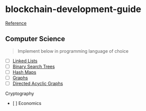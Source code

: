 # blockchain-development-guide

[Reference](https://medium.com/free-code-camp/the-authoritative-guide-to-blockchain-development-855ab65b58bc)

## Computer Science
> Implement below in programming language of choice
- [ ] [Linked Lists](https://en.wikipedia.org/wiki/Linked_list)
- [ ] [Binary Search Trees](https://en.wikipedia.org/wiki/Binary_search_tree)
- [ ] [Hash Maps](https://en.wikipedia.org/wiki/Hash_table)
- [ ] [Graphs](https://en.wikipedia.org/wiki/Graph_(discrete_mathematics))
- [ ] [Directed Acyclic Graphs](https://en.wikipedia.org/wiki/Directed_acyclic_graph)

Cryptography
- [ ] 
Economics
